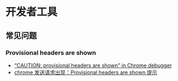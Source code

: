 # 开发者工具

## 常见问题

### Provisional headers are shown

- [“CAUTION: provisional headers are shown” in Chrome debugger](https://stackoverflow.com/questions/21177387/caution-provisional-headers-are-shown-in-chrome-debugger)
- [chrome 发送请求出现：Provisional headers are shown 提示](https://segmentfault.com/a/1190000018191614?utm_source=tag-newest)
